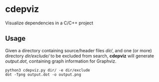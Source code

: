 # cdepviz
Visualize dependencies in a C/C++ project

## Usage
Given a directory containing source/header files *dir/*, and one (or more) directory *dir/exclude/* to be excluded from search, 
**cdepviz** will generate *output.dot*, containing graph information for Graphviz.
```console
python3 cdepviz.py dir/ -e dir/exclude
dot -Tpng output.dot -o output.png
```